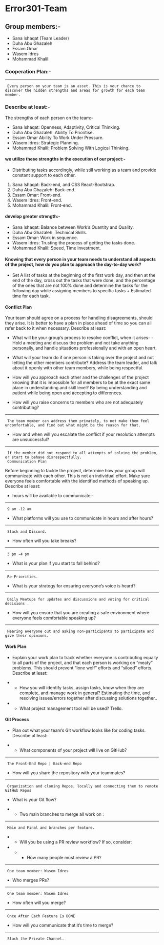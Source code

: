 # Error301-Team

## Group members:-

- Sana Ishaqat (Team Leader)
- Duha Abu Ghazaleh
- Essam Omar
- Wasem Idres
- Mohammad Khalil

### Cooperation Plan:-

- - -
     Every person on your team is an asset. This is your chance to discover the hidden strengths and areas for growth for each team member.

### Describe at least:-

The strengths of each person on the team:-

- Sana Ishaqat: Openness, Adaptivity, Critical Thinking.
- Duha Abu Ghazaleh: Ability To Prioritise.
- Essam Omar Ability To Work Under Pressure.
- Wasem Idres: Strategic Planning.
- Mohammad Khalil: Problem Solving With Logical Thinking.

#### we utilize these strengths in the execution of our project:-

- Distributing tasks accordingly, while still working as a team and provide constant support to each other.

1. Sana Ishaqat: Back-end, and CSS React-Bootstrap.
2. Duha Abu Ghazaleh: Back-end.
3. Essam Omar: Front-end.
4. Wasem Idres: Front-end.
5. Mohammad Khalil: Front-end.

#### develop greater strength:-

- Sana Ishaqat: Balance between Work’s Quantity and Quality.
- Duha Abu Ghazaleh: Technical Skills.
- Essam Omar: Work in sequence.
- Wasem Idres: Trusting the process of getting the tasks done.
- Mohammad Khalil: Speed, Time Investment.

#### Knowing that every person in your team needs to understand all aspects of the project, how do you plan to approach the day-to-day work?

- Set A list of tasks at the beginning of the first work day, and then at the end of the day, cross out the tasks that were done, and the percentage of the ones that are not 100% done and determine the tasks for the following day while assigning members to specific tasks + Estimated time for each task.

#### Conflict Plan

Your team should agree on a process for handling disagreements, should they arise. It is better to have a plan in place ahead of time so you can all refer back to it when necessary.
Describe at least:

- What will be your group’s process to resolve conflict, when it arises- - Hold a meeting and discuss the problem and not take anything personally, and handle situations professionally and with an open heart.

- What will your team do if one person is taking over the project and not letting the other members contribute?
Address the team leader, and talk about it openly with other team members, while being respectful.

- How will you approach each other and the challenges of the project knowing that it is impossible for all members to be at the exact same place in understanding and skill level? By being understanding and patient while being open and accepting to differences.

- How will you raise concerns to members who are not adequately contributing?

- - -
     The team member can address them privately, to not make them feel uncomfortable, and find out what might be the reason for that.

- How and when will you escalate the conflict if your resolution attempts are unsuccessful?

- - -
     If the member did not respond to all attempts of solving the problem, or start to behave disrespectfully.
     Communication Plan

Before beginning to tackle the project, determine how your group will communicate with each other. This is not an individual effort. Make sure everyone feels comfortable with the identified methods of speaking up.
Describe at least:

- hours will be available to communicate:-

- - -
     9 am -12 am

- What platforms will you use to communicate in hours and after hours?

- - -
     Slack and Discord.

- How often will you take breaks?

- - -
     3 pm -4 pm

- What is your plan if you start to fall behind?

- - -
     Re-Priorities.

- What is your strategy for ensuring everyone’s voice is heard?

- - -
     Daily Meetups for updates and discussions and voting for critical decisions .

- How will you ensure that you are creating a safe environment where everyone feels comfortable speaking up?

- - -
     Hearing everyone out and asking non-participants to participate and give their opinions.

#### Work Plan

- Explain your work plan to track whether everyone is contributing equally to all parts of the project, and that each person is working on “meaty” problems. This should prevent “lone wolf” efforts and “siloed” efforts.
Describe at least:
- - How you will identify tasks, assign tasks, know when they are complete, and manage work in general?
     Estimating the time, and resolving issues/errors together after discussing solutions together..

- - What project management tool will be used?
     Trello.

#### Git Process

- Plan out what your team’s Git workflow looks like for coding tasks.
Describe at least:

- - What components of your project will live on GitHub?

- - -
     The Front-End Repo | Back-end Repo 

- How will you share the repository with your teammates?

- - -
     Organization and cloning Repos, locally and connecting them to remote GitHub Repos

- What is your Git flow?

- - Two main branches to merge all work on :

- - -
     Main and Final and branches per feature.

- - Will you be using a PR review workflow? If so, consider:
- - - How many people must review a PR?

- - -
     One team member: Wasem Idres

- Who merges PRs?

- - -
     One team member: Wasem Idres

- How often will you merge?

- - -
     Once After Each Feature Is DONE

- How will you communicate that it’s time to merge?

- - -
     Slack the Private Channel.

